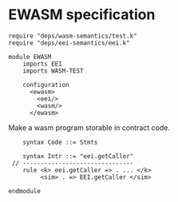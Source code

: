 EWASM specification
=================

```k
require "deps/wasm-semantics/test.k"
require "deps/eei-semantics/eei.k"

module EWASM
    imports EEI
    imports WASM-TEST
    
    configuration
      <ewasm>
        <eei/>
        <wasm/>
      </ewasm>
```

Make a wasm program storable in contract code.

```k
    syntax Code ::= Stmts
```

```k
    syntax Intr ::= "eei.getCaller"
 // -------------------------------
    rule <k> eei.getCaller => . ... </k>
         <sim> . => EEI.getCaller </sim>

```

```k
endmodule
```
